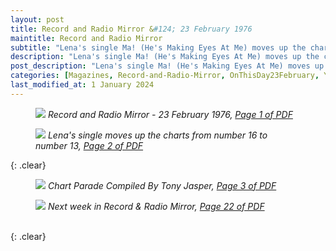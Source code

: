 ```yaml
---
layout: post
title: Record and Radio Mirror &#124; 23 February 1976
maintitle: Record and Radio Mirror
subtitle: "Lena's single Ma! (He's Making Eyes At Me) moves up the charts from number 16 to number 13"
description: "Lena's single Ma! (He's Making Eyes At Me) moves up the charts from number 16 to number 13"
post_description: "Lena's single Ma! (He's Making Eyes At Me) moves up the charts from number 16 to number 13"
categories: [Magazines, Record-and-Radio-Mirror, OnThisDay23February, Year-1974]
last_modified_at: 1 January 2024
---
```


<figure class="fig1">
<a href="/assets/images/magazines/1974-02-23-01-record-&-radio-mirror.png"><img src="/assets/images/magazines/1974-02-23-01-record-&-radio-mirror.png" class="full-width zoom-in" /></a>
<cite>Record and Radio Mirror - 23 February 1976, <a class="external-link" href="https://www.worldradiohistory.com/UK/Record-Mirror/70s/74/Record-Mirror-1974-02-23.pdf">Page 1 of PDF</a></cite>
</figure>

<figure class="fig2">
<a href="/assets/images/magazines/1974-02-23-02-record-&-radio-mirror.png"><img src="/assets/images/magazines/1974-02-23-02-record-&-radio-mirror.png" class="full-width zoom-in" /></a>
<cite>Lena's single moves up the charts from number 16 to number 13, <a class="external-link" href="https://www.worldradiohistory.com/UK/Record-Mirror/70s/74/Record-Mirror-1974-02-23.pdf#page=02">Page 2 of PDF</a></cite>
</figure>

{: .clear}

<figure class="fig1">
<a href="/assets/images/magazines/1974-02-23-03-record-&-radio-mirror.png"><img src="/assets/images/magazines/1974-02-23-03-record-&-radio-mirror.png" class="full-width zoom-in" /></a>
<cite>Chart Parade Compiled By Tony Jasper, <a class="external-link" href="https://www.worldradiohistory.com/UK/Record-Mirror/70s/74/Record-Mirror-1974-02-23.pdf#page=03">Page 3 of PDF</a></cite>
</figure>

<figure class="fig2">
<a href="/assets/images/magazines/1974-02-23-22-record-&-radio-mirror.png"><img src="/assets/images/magazines/1974-02-23-22-record-&-radio-mirror.png" class="full-width zoom-in" /></a>
<cite>Next week in Record & Radio Mirror, <a class="external-link" href="https://www.worldradiohistory.com/UK/Record-Mirror/70s/74/Record-Mirror-1974-02-23.pdf#page=22">Page 22 of PDF</a></cite>
</figure>

<br />{: .clear}


